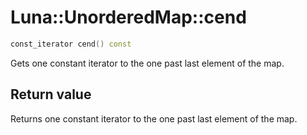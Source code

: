 # Luna::UnorderedMap::cend

```c++
const_iterator cend() const
```

Gets one constant iterator to the one past last element of the map. 



## Return value
Returns one constant iterator to the one past last element of the map. 

